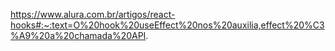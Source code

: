 https://www.alura.com.br/artigos/react-hooks#:~:text=O%20hook%20useEffect%20nos%20auxilia,effect%20%C3%A9%20a%20chamada%20API.
